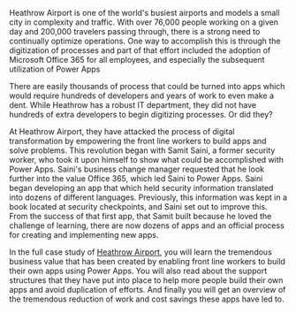 Heathrow Airport is one of the world's busiest airports and models a  small city in complexity and traffic. With over 76,000 people working on a given day and 200,000 travelers passing through, there is a strong need to continually optimize operations. One way to accomplish this is through the digitization of processes and part of that effort included the adoption of Microsoft Office 365 for all employees, and especially the subsequent utilization of Power Apps 

There are easily thousands of process that could be turned into apps which would require hundreds of developers and years of work to even make a dent. While Heathrow has a robust IT department, they did not have hundreds of extra developers to begin digitizing processes. Or did they?

At Heathrow Airport, they have attacked the process of digital transformation by empowering the front line workers to build apps and solve problems. This revolution began with Samit Saini, a former security worker, who took it upon himself to show what could be accomplished with Power Apps. Saini's business change manager requested that he look further into the value Office 365, which led Saini to Power Apps. Saini began developing an app that which held security information translated into dozens of different languages. Previously, this information was kept in a book located at security checkpoints, and Saini set out to improve this. From the success of that first app, that Samit built because he loved the challenge of learning, there are now dozens of apps and an official process for creating and implementing new apps.

In the full case study of [Heathrow Airport](https://customers.microsoft.com/story/766053-heathrow-airport-travel-transportation-power-apps), you will learn the tremendous business value that has been created by enabling front line workers to build their own apps using Power Apps. You will also read about the support structures that they have put into place to help more people build their own apps and avoid duplication of efforts. And finally you will get an overview of the tremendous reduction of work and cost savings these apps have led to. 

